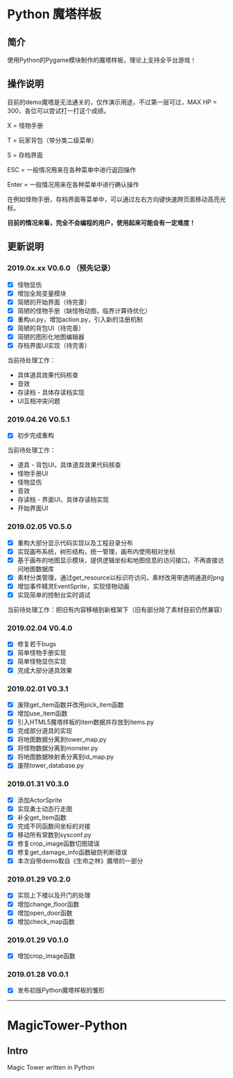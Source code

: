 # Python 魔塔样板

## 简介

使用Python的Pygame模块制作的魔塔样板，理论上支持全平台游戏！

## 操作说明

目前的demo魔塔是无法通关的，仅作演示用途，不过第一层可过，MAX HP = 300，各位可以尝试打一打这个成绩。

X = 怪物手册

T = 玩家背包（带分类二级菜单）

S = 存档界面

ESC = 一般情况用来在各种菜单中进行返回操作

Enter = 一般情况用来在各种菜单中进行确认操作

在例如怪物手册，存档界面等菜单中，可以通过左右方向键快速跨页面移动高亮光标。

**目前的情况来看，完全不会编程的用户，使用起来可能会有一定难度！**

## 更新说明

### 2019.0x.xx V0.6.0 （预先记录）
* [x] 怪物显伤
* [x] 增加全局变量模块
* [x] 简陋的开始界面（待完善）
* [x] 简陋的怪物手册（缺怪物动图，临界计算待优化）
* [x] 重构ui.py，增加action.py，引入新的注册机制
* [x] 简陋的背包UI（待完善）
* [x] 简陋的图形化地图编辑器
* [x] 存档界面UI实现（待完善）

当前待处理工作：
* 具体道具效果代码核查
* 音效
* 存读档 - 具体存读档实现
* UI互相冲突问题


### 2019.04.26 V0.5.1

* [x] 初步完成重构

当前待处理工作：
* 道具 - 背包UI，具体道具效果代码核查
* 怪物手册UI
* 怪物显伤
* 音效
* 存读档 - 界面UI，具体存读档实现
* 开始界面UI


### 2019.02.05 V0.5.0

* [x] 重构大部分显示代码实现以及工程目录分布
* [x] 实现画布系统，树形结构，统一管理，画布内使用相对坐标
* [x] 基于画布的地图显示模块，提供逻辑坐标和地图信息的访问接口，不再直接访问地图数据库
* [x] 素材分类管理，通过get_resource以标识符访问，素材改用带透明通道的png
* [x] 增加事件精灵EventSprite，实现怪物动画
* [x] 实现简单的控制台实时调试 

当前待处理工作：把旧有内容移植到新框架下（旧有部分除了素材目前仍然兼容）


### 2019.02.04 V0.4.0

* [x] 修复若干bugs
* [x] 简单怪物手册实现
* [x] 简单怪物显伤实现
* [x] 完成大部分道具效果

### 2019.02.01 V0.3.1

* [x] 废除get_item函数并改用pick_item函数
* [x] 增加use_item函数
* [x] 引入HTML5魔塔样板的item数据并存放到items.py
* [x] 完成部分道具的实现
* [x] 将地图数据分离到tower_map.py
* [x] 将怪物数据分离到monster.py
* [x] 将地图数据映射表分离到id_map.py
* [x] 废除tower_database.py

### 2019.01.31 V0.3.0

* [x] 添加ActorSprite
* [x] 实现勇士动态行走图
* [x] 补全get_item函数
* [x] 完成不同函数间坐标的对接
* [x] 移动所有常数到sysconf.py
* [x] 修复crop_image函数切图错误
* [x] 修复get_damage_info函数破防判断错误
* [x] 本次自带demo取自《生命之林》魔塔的一部分

### 2019.01.29 V0.2.0

* [x] 实现上下楼以及开门的处理
* [x] 增加change_floor函数
* [x] 增加open_door函数
* [x] 增加check_map函数

### 2019.01.29 V0.1.0

* [x] 增加crop_image函数

### 2019.01.28 V0.0.1

* [x] 发布初版Python魔塔样板的雏形

---------------------------

# MagicTower-Python
## Intro
Magic Tower written in Python
